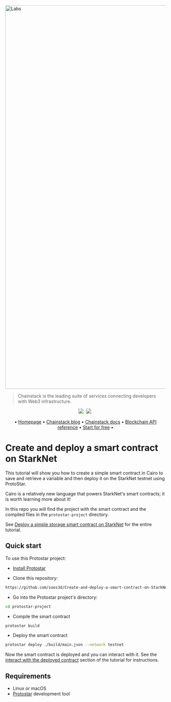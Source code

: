 <img width="1200" alt="Labs" src="https://user-images.githubusercontent.com/99700157/213291931-5a822628-5b8a-4768-980d-65f324985d32.png">

> Chainstack is the leading suite of services connecting developers with Web3 infrastructure.   

<p align="center">
  <a target="_blank" href="https://chainstack.com/build-better-with-ethereum/"><img src="https://img.shields.io/badge/Ethereum-3C3C3D?style=for-the-badge&logo=Ethereum&logoColor=white" /></a>&nbsp;
  <a target="_blank" href="https://chainstack.com/build-better-with-bnb-smart-chain/"><img src="https://tinyurl.com/mp2wu3xx" /></a>&nbsp;
</p>

<p align="center">
  • <a target="_blank" href="https://chainstack.com/">Homepage</a> •
  <a target="_blank" href="https://chainstack.com/blog/">Chainstack blog</a> •
  <a target="_blank" href="https://docs.chainstack.com/quickstart/">Chainstack docs</a> •
  <a target="_blank" href="https://docs.chainstack.com/quickstart/">Blockchain API reference</a> •
  <a target="_blank" href="https://console.chainstack.com/user/account/create">Start for free</a> •
</p>

# Create and deploy a smart contract on StarkNet

This tutorial will show you how to create a simple smart contract in Cairo to save and retrieve a variable and then deploy it on the StarkNet testnet using ProtoStar.

Cairo is a relatively new language that powers StarkNet's smart contracts; it is worth learning more about it! 

In this repo you will find the project with the smart contract and the compiled files in the `protostar-project` directory.

See [Deploy a simple storage smart contract on StarkNet](https://chainstack.com/deploy-a-simple-storage-contract-on-starknet/) for the entire tutorial.

## Quick start

To use this Protostar project:

* [Install Protostar](https://github.com/software-mansion/protostar#installation)

* Clone this repository:
```sh
https://github.com/soos3d/Create-and-deploy-a-smart-contract-on-StarkNet.git
```
* Go into the Protostar project's directory:
```sh
cd protostar-project
```
* Compile the smart contract
```sh
protostar build
```
* Deploy the smart contract
```sh
protostar deploy ./build/main.json --network testnet
```

Now the smart contract is deployed and you can interact with it. See the [interact with the deployed contract](https://chainstack.com/deploy-a-simple-storage-contract-on-starknet/#interact-with-the-deployed-contract) section of the tutorial for instructions.

## Requirements

* Linux or macOS
* [Protostar](https://github.com/software-mansion/protostar#installation) development tool
